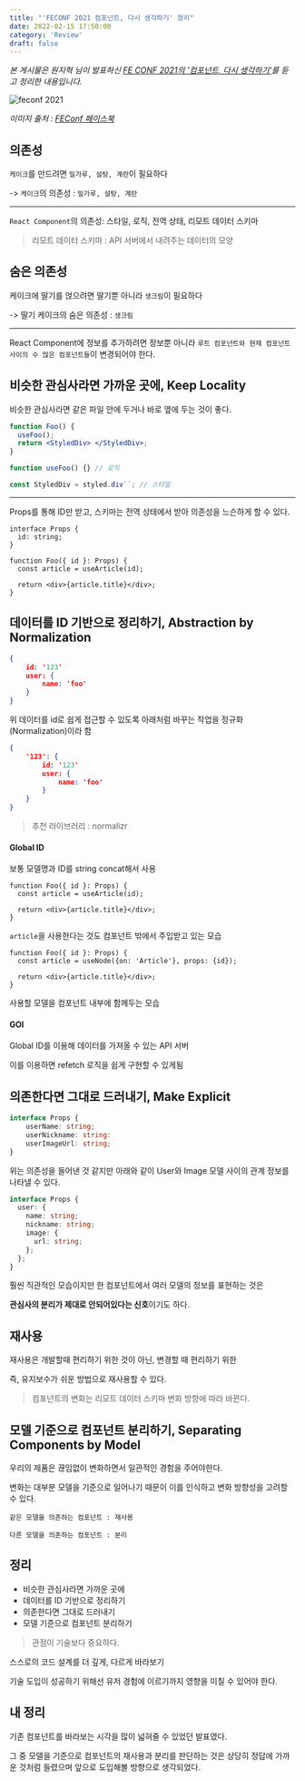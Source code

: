 ```yaml
---
title: "'FECONF 2021 컴포넌트, 다시 생각하기' 정리"
date: 2022-02-15 17:50:00
category: 'Review'
draft: false
---
```


_본 게시물은 원지혁 님이 발표하신 [FE CONF 2021의 '컴포넌트, 다시 생각하기'](https://www.youtube.com/watch?v=HYgKBvLr49c)를 듣고 정리한 내용입니다._

![feconf 2021](https://user-images.githubusercontent.com/26461307/154068327-be828984-6634-4bca-919d-029e3f254eb8.jpg)

_이미지 출처 : [FEConf 페이스북](https://www.facebook.com/feconf.kr/)_

## 의존성

`케이크`를 만드려면 `밀가루, 설탕, 계란`이 필요하다

-> `케이크`의 의존성 : `밀가루, 설탕, 계란`

---

`React Component`의 의존성: 스타일, 로직, 전역 상태, 리모트 데이터 스키마

> 리모트 데이터 스키마 : API 서버에서 내려주는 데이터의 모양

## 숨은 의존성

케이크에 딸기를 얹으려면 딸기뿐 아니라 `생크림`이 필요하다

-> 딸기 케이크의 숨은 의존성 : `생크림`

---

React Component에 정보를 추가하려면 정보뿐 아니라 `루트 컴포넌트와 현재 컴포넌트 사이의 수 많은 컴포넌트들`이 변경되어야 한다.

## 비슷한 관심사라면 가까운 곳에, Keep Locality

비슷한 관심사라면 같은 파일 안에 두거나 바로 옆에 두는 것이 좋다.

```jsx
function Foo() {
  useFoo();
  return <StyledDiv> </StyledDiv>;
}

function useFoo() {} // 로직

const StyledDiv = styled.div``; // 스타일
```

---

Props를 통해 ID만 받고, 스키마는 전역 상태에서 받아 의존성을 느슨하게 할 수 있다.

```tsx
interface Props {
  id: string;
}

function Foo({ id }: Props) {
  const article = useArticle(id);

  return <div>{article.title}</div>;
}
```

## 데이터를 ID 기반으로 정리하기, Abstraction by Normalization

```json
{
    id: '123'
    user: {
        name: 'foo'
    }
}
```

위 데이터를 id로 쉽게 접근할 수 있도록 아래처럼 바꾸는 작업을 정규화 (Normalization)이라 함

```json
{
    '123': {
        id: '123'
        user: {
            name: 'foo'
        }
    }
}
```

> 추천 라이브러리 : normalizr

#### Global ID

보통 모델명과 ID를 string concat해서 사용

```tsx
function Foo({ id }: Props) {
  const article = useArticle(id);

  return <div>{article.title}</div>;
}
```

`article`을 사용한다는 것도 컴포넌트 밖에서 주입받고 있는 모습

```tsx
function Foo({ id }: Props) {
  const article = useNode({on: 'Article'}, props: {id});

  return <div>{article.title}</div>;
}
```

사용할 모델을 컴포넌트 내부에 함께두는 모습

#### GOI

Global ID를 이용해 데이터를 가져올 수 있는 API 서버

이를 이용하면 refetch 로직을 쉽게 구현할 수 있게됨

## 의존한다면 그대로 드러내기, Make Explicit

```ts
interface Props {
    userName: string;
    userNickname: string:
    userImageUrl: string;
}
```

위는 의존성을 들어낸 것 같지만 아래와 같이 User와 Image 모델 사이의 관계 정보를 나타낼 수 있다.

```ts
interface Props {
  user: {
    name: string;
    nickname: string;
    image: {
      url: string;
    };
  };
}
```

훨씬 직관적인 모습이지만 한 컴포넌트에서 여러 모델의 정보를 표현하는 것은

**관심사의 분리가 제대로 안되어있다는 신호**이기도 하다.

## 재사용

재사용은 개발할때 편리하기 위한 것이 아닌, 변경할 때 편리하기 위한

즉, 유지보수가 쉬운 방법으로 재사용할 수 있다.

> 컴포넌트의 변화는 리모트 데이터 스키마 변화 방향에 따라 바뀐다.

## 모델 기준으로 컴포넌트 분리하기, Separating Components by Model

우리의 제품은 끊임없이 변화하면서 일관적인 경험을 주어야한다.

변화는 대부분 모델을 기준으로 일어나기 때문이 이를 인식하고 변화 방향성을 고려할 수 있다.

`같은 모델을 의존하는 컴포넌트 : 재사용`

`다른 모델을 의존하는 컴포넌트 : 분리`

## 정리

- 비슷한 관심사라면 가까운 곳에
- 데이터를 ID 기반으로 정리하기
- 의존한다면 그대로 드러내기
- 모델 기준으로 컴포넌트 분리하기

> 관점이 기술보다 중요하다.

스스로의 코드 설계를 더 깊게, 다르게 바라보기

기술 도입이 성공하기 위해선 유저 경험에 이르기까지 영향을 미칠 수 있어야 한다.

## 내 정리

기존 컴포넌트를 바라보는 시각을 많이 넓혀줄 수 있었던 발표였다.

그 중 모델을 기준으로 컴포넌트의 재사용과 분리를 판단하는 것은 상당히 정답에 가까운 것처럼 들렸으며 앞으로 도입해볼 방향으로 생각되었다.
